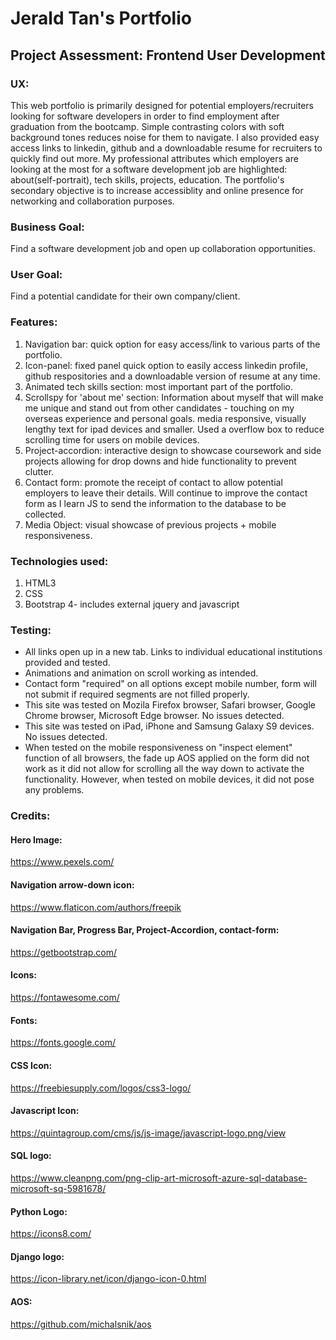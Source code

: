 # Jerald Tan's Portfolio
## Project Assessment: Frontend User Development

### UX: 
This web portfolio is primarily designed for potential employers/recruiters looking for software developers in order to find employment after graduation from the bootcamp. 
Simple contrasting colors with soft background tones reduces noise for them to navigate. 
I also provided easy access links to linkedin, github and a downloadable resume for recruiters to quickly find out more.
My professional attributes which employers are looking at the most for a software development job 
are highlighted: about(self-portrait), tech skills, projects, education. 
The portfolio's secondary objective is to increase accessiblity and online presence for networking and collaboration purposes. 


### Business Goal: 
Find a software development job and open up collaboration opportunities.
### User Goal: 
Find a potential candidate for their own company/client.

### Features:
1) Navigation bar: quick option for easy access/link to various parts of the portfolio.
2) Icon-panel: fixed panel quick option to easily access linkedin profile, github respositories and a downloadable version of resume at any time.
3) Animated tech skills section: most important part of the portfolio.
4) Scrollspy for 'about me' section: Information about myself that will make me unique and stand out from other candidates - touching on my overseas experience and personal goals. media responsive, visually lengthy text for ipad devices and smaller. Used a overflow box to reduce scrolling time for users on mobile devices. 
5) Project-accordion: interactive design to showcase coursework and side projects allowing for drop downs and hide functionality to prevent clutter.
6) Contact form: promote the receipt of contact to allow potential employers to leave their details. Will continue to improve the contact form as I learn JS to send the information to the database to be collected.
7) Media Object: visual showcase of previous projects + mobile responsiveness. 

### Technologies used:
1) HTML3
2) CSS
3) Bootstrap 4- includes external jquery and javascript

### Testing: 
- All links open up in a new tab. Links to individual educational institutions provided and tested.
- Animations and animation on scroll working as intended. 
- Contact form "required" on all options except mobile number, form will not submit if required segments are not filled properly.  
- This site was tested on Mozila Firefox browser, Safari browser, Google Chrome browser, Microsoft Edge browser. No issues detected.
- This site was tested on iPad, iPhone and Samsung Galaxy S9 devices. No issues detected.
- When tested on the mobile responsiveness on "inspect element" function of all browsers, the fade up AOS applied on the form
did not work as it did not allow for scrolling all the way down to activate the functionality. However, when tested on mobile 
devices, it did not pose any problems. 


### Credits: 
#### Hero Image: 
https://www.pexels.com/

#### Navigation arrow-down icon: 
https://www.flaticon.com/authors/freepik

####  Navigation Bar, Progress Bar, Project-Accordion, contact-form:
https://getbootstrap.com/

#### Icons: 
https://fontawesome.com/

#### Fonts:
https://fonts.google.com/

#### CSS Icon:
https://freebiesupply.com/logos/css3-logo/

#### Javascript Icon:
https://quintagroup.com/cms/js/js-image/javascript-logo.png/view

#### SQL logo:
https://www.cleanpng.com/png-clip-art-microsoft-azure-sql-database-microsoft-sq-5981678/

#### Python Logo:
https://icons8.com/

#### Django logo:
https://icon-library.net/icon/django-icon-0.html

#### AOS:
https://github.com/michalsnik/aos